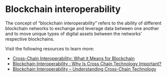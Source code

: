 # Blockchain interoperability

The concept of “blockchain interoperability” refers to the ability of different blockchain networks to exchange and leverage data between one another and to move unique types of digital assets between the networks' respective blockchains.

Visit the following resources to learn more:

- [Cross-Chain Interoperability: What it Means for Blockchain](https://www.gemini.com/cryptopedia/why-is-interoperability-important-for-blockchain)
- [Blockchain Interoperability : Why Is Cross Chain Technology Important?](https://101blockchains.com/blockchain-interoperability/)
- [Blockchain Interoperability – Understanding Cross-Chain Technology](https://www.blockchain-council.org/blockchain/blockchain-interoperability/)
